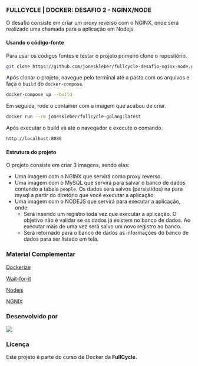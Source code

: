 ### FULLCYCLE | DOCKER: DESAFIO 2 - NGINX/NODE

O desafio consiste em criar um proxy reverso com o NGINX, onde será realizado uma chamada para a aplicação em Nodejs.

#### Usando o código-fonte

Para usar os códigos fontes e testar o projeto primeiro clone o repositório.

```bash
git clone https://github.com/joneskleber/fullcycle-desafio-nginx-node.git
```

Após clonar o projeto, navegue pelo terminal até a pasta com os arquivos e faça o `build` do `docker-compose`.

```bash
docker-compose up --build
```

Em seguida, rode o container com a imagem que acabou de criar.

```bash
docker run --rm joneskleber/fullcycle-golang:latest
```

Após executar o build vá até o navegador e execute o comando.

```bash
http://localhost:8080
```

#### Estrutura do projeto

O projeto consiste em criar 3 imagens, sendo elas:

- Uma imagem com o NGINX que servirá como proxy reverso.
- Uma imagem com o MySQL que servirá para salvar o banco de dados contendo a tabela `people`. Os dados será salvos (persistidos) na para mysql a partir do diretório que você executar a aplicação.
- Uma imagem com o NODEJS que servirá para executar a aplicação, onde:
  - Será inserido um registro toda vez que executar a aplicação. O objetivo não é validar se os dados já existem no banco de dados. Ao executar mais de uma vez será salvo um novo registro ao banco.
  - Será retornado para o banco de dados as informações do banco de dados para ser listado em tela.

### Material Complementar

[Dockerize](https://github.com/jwilder/dockerize)

[Wait-for-it](https://github.com/codeedu/docker-wait-for-it)

[Nodejs](https://nodejs.org/en/)

[NGNIX](https://www.nginx.com/)

### Desenvolvido por

[![](https://contrib.rocks/image?repo=joneskleber/joneskleber)](https://linkedin.com/in/joneskleber/)

### Licença

Este projeto é parte do curso de Docker da <strong>FullCycle</strong>.
